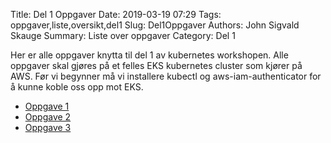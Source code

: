 Title: Del 1 Oppgaver
Date: 2019-03-19 07:29
Tags: oppgaver,liste,oversikt,del1
Slug: Del1Oppgaver
Authors: John Sigvald Skauge
Summary: Liste over oppgaver
Category: Del 1


Her er alle oppgaver knytta til del 1 av kubernetes workshopen. Alle oppgaver skal gjøres på et felles EKS kubernetes cluster som kjører på AWS. Før vi begynner må vi installere kubectl og aws-iam-authenticator for å kunne koble oss opp mot EKS.


* [Oppgave 1]({filename}/part1/task1.md)
* [Oppgave 2]({filename}/part1/task2.md)
* [Oppgave 3]({filename}/part1/task3.md)